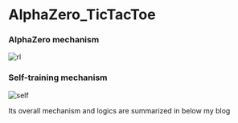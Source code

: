 # AlphaZero_TicTacToe


### <b>AlphaZero mechanism</b>

![rl](https://user-images.githubusercontent.com/48679574/78759913-4f082300-79bb-11ea-8e61-055c09b56eeb.jpg)


### <b>Self-training mechanism</b>

![self](https://user-images.githubusercontent.com/48679574/78759960-6515e380-79bb-11ea-9fc6-db67a4f78c34.jpg)


Its overall mechanism and logics are summarized in below my blog
